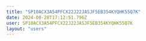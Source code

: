 ```yaml
---
title: "SP10ACX3A54PFCX22J22JASJF5EB354KYQHK55Q7K"
date: 2024-08-28T17:12:51.796Z
user: SP10ACX3A54PFCX22J22JASJF5EB354KYQHK55Q7K
layout: "users"
---
```

    